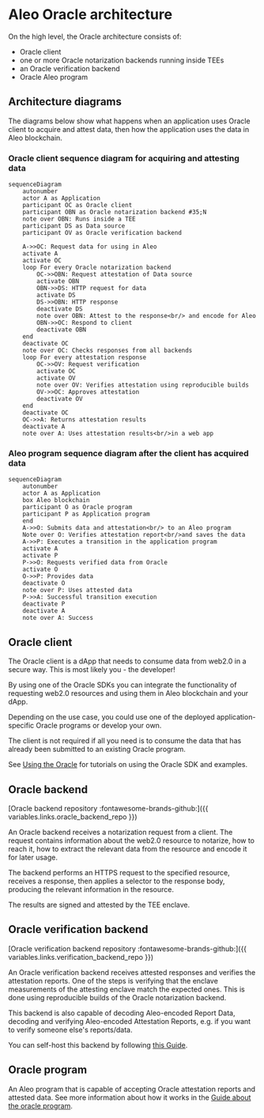 # Aleo Oracle architecture

On the high level, the Oracle architecture consists of:

- Oracle client
- one or more Oracle notarization backends running inside TEEs
- an Oracle verification backend
- Oracle Aleo program

## Architecture diagrams

The diagrams below show what happens when an application uses Oracle client to acquire and attest data,
then how the application uses the data in Aleo blockchain.

### Oracle client sequence diagram for acquiring and attesting data

```mermaid
sequenceDiagram
    autonumber
    actor A as Application
    participant OC as Oracle client
    participant OBN as Oracle notarization backend #35;N
    note over OBN: Runs inside a TEE
    participant DS as Data source
    participant OV as Oracle verification backend

    A->>OC: Request data for using in Aleo
    activate A
    activate OC
    loop For every Oracle notarization backend
        OC->>OBN: Request attestation of Data source
        activate OBN
        OBN->>DS: HTTP request for data
        activate DS
        DS->>OBN: HTTP response
        deactivate DS
        note over OBN: Attest to the response<br/> and encode for Aleo
        OBN->>OC: Respond to client
        deactivate OBN
    end
    deactivate OC
    note over OC: Checks responses from all backends
    loop For every attestation response
        OC->>OV: Request verification
        activate OC
        activate OV
        note over OV: Verifies attestation using reproducible builds
        OV->>OC: Approves attestation
        deactivate OV
    end
    deactivate OC
    OC->>A: Returns attestation results
    deactivate A
    note over A: Uses attestation results<br/>in a web app
```

### Aleo program sequence diagram after the client has acquired data

```mermaid
sequenceDiagram
    autonumber
    actor A as Application
    box Aleo blockchain
    participant O as Oracle program
    participant P as Application program
    end
    A->>O: Submits data and attestation<br/> to an Aleo program
    Note over O: Verifies attestation report<br/>and saves the data
    A->>P: Executes a transition in the application program
    activate A
    activate P
    P->>O: Requests verified data from Oracle
    activate O
    O->>P: Provides data
    deactivate O
    note over P: Uses attested data
    P->>A: Successful transition execution
    deactivate P
    deactivate A
    note over A: Success
```

## Oracle client

The Oracle client is a dApp that needs to consume data from web2.0 in a secure way. This is most likely you - the developer!

By using one of the Oracle SDKs you can integrate the functionality of requesting web2.0 resources and using them in Aleo blockchain and your dApp.

Depending on the use case, you could use one of the deployed application-specific Oracle programs or develop your own.

The client is not required if all you need is to consume the data that has already been submitted to an existing Oracle program.

See [Using the Oracle](../guide/index.md) for tutorials on using the Oracle SDK and examples.

## Oracle backend

[Oracle backend repository :fontawesome-brands-github:]({{ variables.links.oracle_backend_repo }})

An Oracle backend receives a notarization request from a client. The request contains information about the web2.0 resource to notarize,
how to reach it, how to extract the relevant data from the resource and encode it for later usage.

The backend performs an HTTPS request to the specified resource, receives a response, then applies a selector to the response body, producing the relevant information in the resource.

The results are signed and attested by the TEE enclave.

## Oracle verification backend

[Oracle verification backend repository :fontawesome-brands-github:]({{ variables.links.verification_backend_repo }})

An Oracle verification backend receives attested responses and verifies the attestation reports. One of the steps is verifying that the enclave measurements of the attesting enclave match the expected ones. This is done using reproducible builds of the Oracle notarization backend.

This backend is also capable of decoding Aleo-encoded Report Data, decoding and verifying Aleo-encoded Attestation Reports, e.g. if you want
to verify someone else's reports/data.

You can self-host this backend by following [this Guide](../guide/hosting_verifier.md).

## Oracle program

An Aleo program that is capable of accepting Oracle attestation reports and attested data. See more information about how it works in the [Guide about the oracle program](../guide/oracle_program.md).
